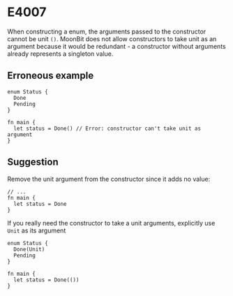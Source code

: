 # E4007

When constructing a enum, the arguments passed to the constructor cannot be unit
`()`. MoonBit does not allow constructors to take unit as an argument because it
would be redundant - a constructor without arguments already represents a
singleton value.

## Erroneous example

```moonbit
enum Status {
  Done
  Pending
}

fn main {
  let status = Done() // Error: constructor can't take unit as argument
}
```

## Suggestion

Remove the unit argument from the constructor since it adds no value:

```moonbit
// ...
fn main {
  let status = Done
}
```

If you really need the constructor to take a unit arguments, explicitly use
`Unit` as its argument

```moonbit
enum Status {
  Done(Unit)
  Pending
}

fn main {
  let status = Done(())
}
```

